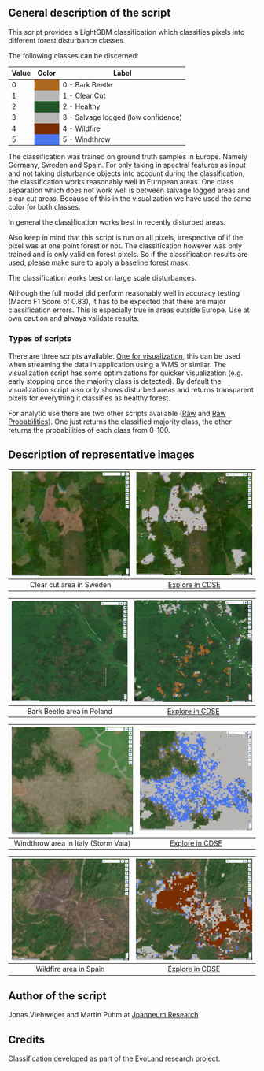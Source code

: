 ## General description of the script

This script provides a LightGBM classification which classifies pixels into different forest disturbance classes.

The following classes can be discerned:

<table>
  <thead>
    <tr>
      <th>Value</th>
      <th>Color</th>
      <th>Label</th>
    </tr>
  </thead>
  <tbody>
    <tr>
      <td>0</td>
      <td style="background-color: #ab6820;"></td>
      <td>0 - Bark Beetle</td>
    </tr>
    <tr>
      <td>1</td>
      <td style="background-color: #b8b6b4;"></td>
      <td>1 - Clear Cut</td>
    </tr>
    <tr>
      <td>2</td>
      <td style="background-color: #215728;"></td>
      <td>2 - Healthy</td>
    </tr>
    <tr>
      <td>3</td>
      <td style="background-color: #b8b6b4;"></td>
      <td>3 - Salvage logged (low confidence)</td>
    </tr>
    <tr>
      <td>4</td>
      <td style="background-color: #7a2e01;"></td>
      <td>4 - Wildfire</td>
    </tr>
    <tr>
      <td>5</td>
      <td style="background-color: #4c77ed;"></td>
      <td>5 - Windthrow</td>
    </tr>
  </tbody>
</table>

The classification was trained on ground truth samples in Europe. Namely Germany, Sweden and Spain. For only taking in spectral features as input and not taking disturbance objects into account during the classification, the classification works reasonably well in European areas. One class separation which does not work well is between salvage logged areas and clear cut areas. Because of this in the visualization we have used the same color for both classes.

In general the classification works best in recently disturbed areas.

Also keep in mind that this script is run on all pixels, irrespective of if the pixel was at one point forest or not. The classification however was only trained and is only valid on forest pixels. So if the classification results are used, please make sure to apply a baseline forest mask.

The classification works best on large scale disturbances.

Although the full model did perform reasonably well in accuracy testing (Macro F1 Score of 0.83), it has to be expected that there are major classification errors. This is especially true in areas outside Europe. Use at own caution and always validate results.

### Types of scripts

There are three scripts available. [One for visualization](./script.js), this can be used when streaming the data in application using a WMS or similar.
The visualization script has some optimizations for quicker visualization (e.g. early stopping once the majority class is detected). By default the visualization script also only shows disturbed areas and returns transparent pixels for everything it classifies as healthy forest.

For analytic use there are two other scripts available ([Raw](./raw.js) and [Raw Probabilities](./raw_prob.js)). One just returns the classified majority class, the other returns the probabilities of each class from 0-100.

## Description of representative images

| !['Clear cut'](fig/logging-b.png) |         !['Clear cut classified'](fig/logging-a.png)         |
| :-------------------------------: | :----------------------------------------------------------: |
|     Clear cut area in Sweden      | [Explore in CDSE](https://link.dataspace.copernicus.eu/v5c2) |

| !['Bark Beetle'](fig/bark-beetle-b.png) |      !['Bark Beetle classified'](fig/bark-beetle-a.png)      |
| :-------------------------------------: | :----------------------------------------------------------: |
|       Bark Beetle area in Poland        | [Explore in CDSE](https://link.dataspace.copernicus.eu/1mb0) |

|    !['Windthrow'](fig/wind-b.png)    |          !['Windthrow classified'](fig/wind-a.png)           |
| :----------------------------------: | :----------------------------------------------------------: |
| Windthrow area in Italy (Storm Vaia) | [Explore in CDSE](https://link.dataspace.copernicus.eu/gjpr) |

| !['Wildfire'](fig/wildfire-b.png) |         !['Wildfire classified'](fig/wildfire-a.png)         |
| :-------------------------------: | :----------------------------------------------------------: |
|      Wildfire area in Spain       | [Explore in CDSE](https://link.dataspace.copernicus.eu/f3va) |

## Author of the script

Jonas Viehweger and Martin Puhm at [Joanneum Research](https://www.joanneum.at/digital/en/research-groups/fernerkundung-und-geoinformation/)

## Credits

Classification developed as part of the [EvoLand](https://www.evo-land.eu/) research project.
